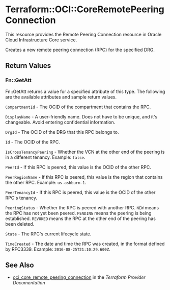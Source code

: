 # Terraform::OCI::CoreRemotePeeringConnection

This resource provides the Remote Peering Connection resource in Oracle Cloud Infrastructure Core service.

Creates a new remote peering connection (RPC) for the specified DRG.

## Return Values

### Fn::GetAtt

Fn::GetAtt returns a value for a specified attribute of this type. The following are the available attributes and sample return values.

`CompartmentId` - The OCID of the compartment that contains the RPC.

`DisplayName` - A user-friendly name. Does not have to be unique, and it's changeable. Avoid entering confidential information.

`DrgId` - The OCID of the DRG that this RPC belongs to.

`Id` - The OCID of the RPC.

`IsCrossTenancyPeering` - Whether the VCN at the other end of the peering is in a different tenancy.  Example: `false`.

`PeerId` - If this RPC is peered, this value is the OCID of the other RPC.

`PeerRegionName` - If this RPC is peered, this value is the region that contains the other RPC.  Example: `us-ashburn-1`.

`PeerTenancyId` - If this RPC is peered, this value is the OCID of the other RPC's tenancy.

`PeeringStatus` - Whether the RPC is peered with another RPC. `NEW` means the RPC has not yet been peered. `PENDING` means the peering is being established. `REVOKED` means the RPC at the other end of the peering has been deleted.

`State` - The RPC's current lifecycle state.

`TimeCreated` - The date and time the RPC was created, in the format defined by RFC3339.  Example: `2016-08-25T21:10:29.600Z`.

## See Also

* [oci_core_remote_peering_connection](https://www.terraform.io/docs/providers/oci/r/core_remote_peering_connection.html) in the _Terraform Provider Documentation_